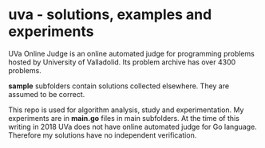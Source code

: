 # uva - solutions, examples and experiments

UVa Online Judge is an online automated judge for programming problems hosted by University of Valladolid. Its problem archive has over 4300 problems.

**sample** subfolders contain solutions collected elsewhere. They are assumed to be correct.

This repo is used for algorithm analysis, study and experimentation. My experiments are in **main.go** files in main subfolders. At the time of this writing in 2018 UVa does not have online automated judge for Go language. Therefore my solutions have no independent verification.
